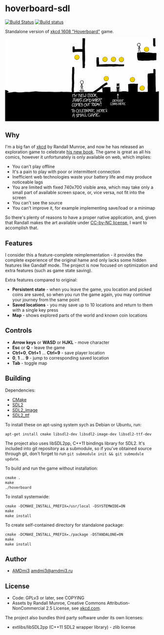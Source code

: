 # hoverboard-sdl

[![Build Status](https://travis-ci.org/AMDmi3/hoverboard-sdl.svg?branch=master)](https://travis-ci.org/AMDmi3/hoverboard-sdl)
[![Build status](https://ci.appveyor.com/api/projects/status/61fqs0x9furnnw6h/branch/master?svg=true)](https://ci.appveyor.com/project/AMDmi3/hoverboard-sdl)

Standalone version of [xkcd 1608 "Hoverboard"](https://xkcd.com/1608/) game.

![Screenshot](docs/screenshot.png)

## Why

I'm a big fan of [xkcd](https://xkcd.com/) by Randall Munroe, and
now he has released an exploration game to celebrate [his new
book](https://xkcd.com/thing-explainer/). The game is great as all
his comics, however it unfortunately is only available on web, which
implies:

* You can't play offline
* It's a pain to play with poor or intermittent connection
* Inefficient web technologies waste your battery life and may produce noticeable lags
* You are limited with fixed 740x700 visible area, which may take only a small part of available screen space, or, vice versa, not fit into the screen
* You can't see the source
* You can't improve it, for example implementing save/load or a minimap

So there's plenty of reasons to have a proper native application,
and, given that Randall makes the art available under [CC-by-NC
license](https://xkcd.com/license.html), I want to accomplish that.

## Features

I consider this a feature-complete reimplementation - it provides
the complete experience of the original hame and only lacks some
hidden features like Gandalf mode. The project is now focused on
optimization and extra features (such as game state saving).

Extra features compared to original:

* **Persistent state** - when you leave the game, you location and
  picked coins are saved, so when you run the game again, you may
  continue your journey from the same point
* **Saved locations** - you may save up to 10 locations and return
  to them with a single key press
* **Map** - shows explored parts of the world and known coin locations

## Controls

* **Arrow keys** or **WASD** or **HJKL** - move character
* **Esc** or **Q** - leave the game
* **Ctrl+0**, **Ctrl+1** ... **Ctrl+9** - save player location
* **0**, **1** ... **9** - jump to corresponding saved location
* **Tab** - toggle map

## Building

Dependencies:

* [CMake](http://www.cmake.org/)
* [SDL2](http://libsdl.org/)
* [SDL2_image](https://www.libsdl.org/projects/SDL_image/)
* [SDL2_ttf](https://www.libsdl.org/projects/SDL_ttf/)

To install these on apt-using system sych as Debian or Ubuntu, run:

```
apt-get install cmake libsdl2-dev libsdl2-image-dev libsdl2-ttf-dev
```

The project also uses libSDL2pp, C++11 bindings library for SDL2.
It's included into git repository as a submodule, so if you've
obtained source through git, don't forget to run ```git submodule
init && git submodule update```.

To build and run the game without installation:

```
cmake .
make
./hoverboard
```

To install systemwide:

```
cmake -DCMAKE_INSTALL_PREFIX=/usr/local -DSYSTEMWIDE=ON
make
make install
```

To create self-contained directory for standalone package:

```
cmake -DCMAKE_INSTALL_PREFIX=./package -DSTANDALONE=ON
make
make install
```

## Author

* [AMDmi3](https://github.com/AMDmi3) <amdmi3@amdmi3.ru>

## License

* Code: GPLv3 or later, see COPYING
* Assets by Randall Munroe, Creative Commons Attribution-NonCommercial 2.5 License, see [xkcd.com](https://xkcd.com/license.html).

The project also bundles third party software under its own licenses:

* extlibs/libSDL2pp (C++11 SDL2 wrapper library) - zlib license
